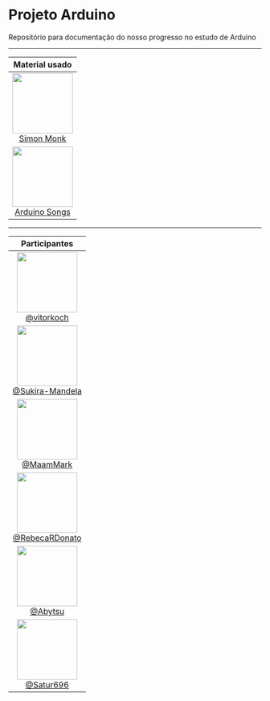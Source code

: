 # Projeto Arduino

Repositório para documentação do nosso progresso no estudo de Arduino

---
|Material usado |
| :---: |
| <img src="https://images-na.ssl-images-amazon.com/images/I/81c3p6E1e5L.jpg" width="120"><br>[Simon Monk](https://drive.google.com/file/d/1QHLI6-yJKndiBsBljfefNFLN99VPtKsp/view?usp=sharing) |
| <img src="https://avatars.githubusercontent.com/u/18122592?v=4" width="120"><br>[Arduino Songs](https://github.com/robsoncouto/arduino-songs) |
---
| Participantes |
| :---: |
| <img src="https://avatars.githubusercontent.com/u/105176076?v=4" width="120"><br>[@vitorkoch](https://github.com/vitorkoch) |
| <img src="https://avatars.githubusercontent.com/u/95509194?v=4" width="120"><br>[@Sukira-Mandela](https://github.com/Sukira-Mandela) |
| <img src="https://avatars.githubusercontent.com/u/96156555?v=4" width="120"><br>[@MaamMark](https://github.com/MaamMark) |
| <img src="https://avatars.githubusercontent.com/u/85712784?v=4" width="120"><br>[@RebecaRDonato](https://github.com/RebecaRDonato) |
| <img src="https://avatars.githubusercontent.com/u/42917989?v=4" width="120"><br>[@Abytsu](https://github.com/Abytsu) |
| <img src="https://avatars.githubusercontent.com/u/82034427?v=4" width="120"><br>[@Satur696](https://github.com/Satur696) |
